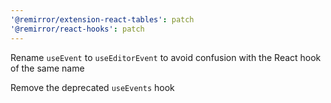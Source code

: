 ```yaml
---
'@remirror/extension-react-tables': patch
'@remirror/react-hooks': patch
---
```


Rename `useEvent` to `useEditorEvent` to avoid confusion with the React hook of the same name

Remove the deprecated `useEvents` hook
